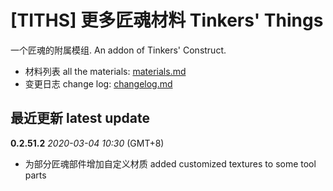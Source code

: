 # [TITHS] 更多匠魂材料 Tinkers' Things

一个匠魂的附属模组. An addon of Tinkers' Construct.

* 材料列表 all the materials: [materials.md](materials.md)
* 变更日志 change log: [changelog.md](changelog.md)

## 最近更新 latest update

**0.2.51.2** _2020-03-04 10:30_ (GMT+8)

* 为部分匠魂部件增加自定义材质 added customized textures to some tool parts